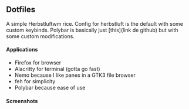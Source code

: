 ## Dotfiles

A simple Herbstluftwm rice.
Config for herbstluft is the default with some custom keybinds. Polybar is basically just [this](link de github) but with some custom modifications.

#### Applications

- Firefox for browser
- Alacritty for terminal (gotta go fast)
- Nemo because I like panes in a GTK3 file browser
- feh for simplicity
- Polybar because ease of use

#### Screenshots

[](Screenshot_20201107_125617.png)

